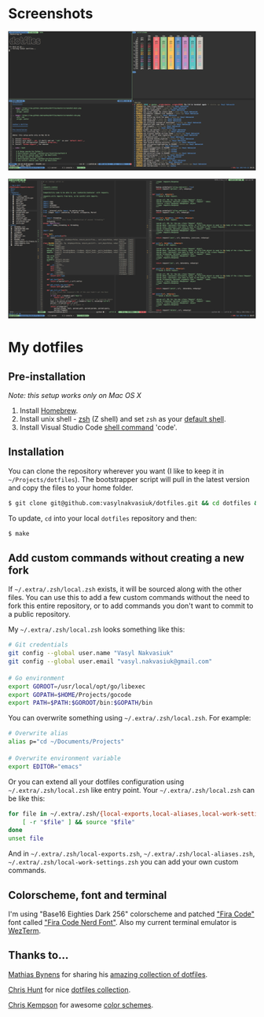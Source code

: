 # Screenshots

![dotfiles](https://raw.githubusercontent.com/vasylnakvasiuk/dotfiles/master/screenshot-general.png)

![vim](https://raw.githubusercontent.com/vasylnakvasiuk/dotfiles/master/screenshot-neovim.png)

# My dotfiles

## Pre-installation

_Note: this setup works only on Mac OS X_

1.  Install [Homebrew](http://brew.sh/).
2.  Install unix shell - [zsh](http://www.zsh.org/) (Z shell) and set
    `zsh` as your [default
    shell](http://zanshin.net/2013/09/03/how-to-use-homebrew-zsh-instead-of-max-os-x-default/).
3.  Install Visual Studio Code [shell
    command](https://code.visualstudio.com/docs/setup/mac#_launching-from-the-command-line)
    \'code\'.

## Installation

You can clone the repository wherever you want (I like to keep it in
`~/Projects/dotfiles`). The bootstrapper script will pull in the latest
version and copy the files to your home folder.

```bash
$ git clone git@github.com:vasylnakvasiuk/dotfiles.git && cd dotfiles && make
```

To update, `cd` into your local `dotfiles` repository and then:

```bash
$ make
```

## Add custom commands without creating a new fork

If `~/.extra/.zsh/local.zsh` exists, it will be sourced along with the
other files. You can use this to add a few custom commands without the
need to fork this entire repository, or to add commands you don't want
to commit to a public repository.

My `~/.extra/.zsh/local.zsh` looks something like this:

```bash
# Git credentials
git config --global user.name "Vasyl Nakvasiuk"
git config --global user.email "vasyl.nakvasiuk@gmail.com"

# Go environment
export GOROOT=/usr/local/opt/go/libexec
export GOPATH=$HOME/Projects/gocode
export PATH=$PATH:$GOROOT/bin:$GOPATH/bin
```

You can overwrite something using `~/.extra/.zsh/local.zsh`. For
example:

```bash
# Overwrite alias
alias p="cd ~/Documents/Projects"

# Overwrite environment variable
export EDITOR="emacs"
```

Or you can extend all your dotfiles configuration using
`~/.extra/.zsh/local.zsh` like entry point. Your
`~/.extra/.zsh/local.zsh` can be like this:

```bash
for file in ~/.extra/.zsh/{local-exports,local-aliases,local-work-settings}.zsh; do
    [ -r "$file" ] && source "$file"
done
unset file
```

And in `~/.extra/.zsh/local-exports.zsh`,
`~/.extra/.zsh/local-aliases.zsh`,
`~/.extra/.zsh/local-work-settings.zsh` you can add your own custom
commands.

## Colorscheme, font and terminal

I\'m using \"Base16 Eighties Dark 256\" colorscheme and patched [\"Fira
Code\"](https://github.com/tonsky/FiraCode) font called [\"Fira Code
Nerd Font\"](https://github.com/ryanoasis/nerd-fonts). Also my current
terminal emulator is [WezTerm](https://wezfurlong.org/wezterm/).

## Thanks to\...

[Mathias Bynens](https://github.com/mathiasbynens) for sharing his
[amazing collection of
dotfiles](https://github.com/mathiasbynens/dotfiles).

[Chris Hunt](https://github.com/chrishunt) for nice [dotfiles
collection](https://github.com/chrishunt/dot-files).

[Chris Kempson](https://github.com/chriskempson) for awesome [color
schemes](https://github.com/chriskempson/base16).
